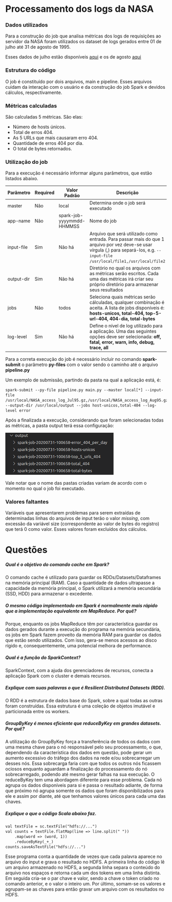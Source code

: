# Processamento dos logs da NASA

### Dados utilizados
Para a construção do job que analisa métricas dos logs de requisições ao servidor da NASA foram utilizados os dataset de logs gerados entre 01 de julho até 31 de agosto de 1995.

Esses dados de julho estão disponíveis [aqui](ftp://ita.ee.lbl.gov/traces/NASA_access_log_Jul95.gz) e os de agosto [aqui](ftp://ita.ee.lbl.gov/traces/NASA_access_log_Aug95.gz)

### Estrutura do código
O job é constituído por dois arquivos, main e pipeline.  Esses arquivos cuidam da interação com o usuário e da construção do job Spark e devidos cálculos, respectivamente.

### Métricas calculadas
São calculadas 5 métricas. São elas:
- Número de hosts únicos.
- Total de erros 404.
- As 5 URLs que mais causaram erro 404.
- Quantidade de erros 404 por dia.
- O total de bytes retornados.

### Utilização do job
Para a execução é necessário informar alguns parâmetros, que estão listados abaixo. 

| Parâmetro |  Required | Valor Padrão | Descrição
| ------------- | ------------- | ------------- | ------------- |
| master  | Não | local | Determina onde o job será executado | 
| app-name  | Não | spark-job-yyyymmdd-HHMMSS  | Nome do job |
| input-file  |  Sim | Não há | Arquivo que será utilizado como entrada. Para passar mais do que 1 arquivo por vez deve-se usar vírgula (,) para separá-los, e.g. ```--input-file /usr/local/file1,/usr/local/file2```  |
| output-dir  | Sim | Não há  | Diretório no qual os arquivos com as métricas serão escritos. Cada uma das métricas irá criar seu próprio diretório para armazenar seus resultados |
| jobs  | Não | todos  | Seleciona quais métricas serão cálculadas, qualquer combinação é aceita. A lista de jobs disponíveis é:  **hosts-unicos, total-404, top-5-url-404, 404-dia, total-bytes**|
| log-level  | Sim | Não há  | Define o nível de log utilizado para a aplicação. Uma das seguintes opções deve ser selecionada: **off, fatal, error, warn, info, debug, trace, all** |

Para a correta execução do job é necessário incluir no comando **spark-submit** o parâmetro **py-files** com o valor sendo o caminho até o arquivo **pipeline.py**

Um exemplo de submissão, partindo da pasta na qual a aplicação está, é:
```
spark-submit --py-file pipeline.py main.py --master local[*] --input-file /usr/local/NASA_access_log_Jul95.gz,/usr/local/NASA_access_log_Aug95.gz --output-dir /usr/local/output --jobs host-unicos,total-404 --log-level error
```

Após a finalizada a execução, considerando que foram selecionadas todas as métricas, a pasta output terá essa configuração:

![Output directory](https://github.com/PedroMarFeliciano/NASA-logs/blob/master/images/output-dir.png)

Vale notar que o nome das pastas criadas variam de acordo com o momento no qual o job foi executado.

### Valores faltantes

Variáveis que apresentarem problemas para serem extraídas de determinadas linhas do arquivos de input terão o valor *missing*, com excessão da variável size (correspondente ao valor de bytes do registro) que terá 0 como valor. Esses valores foram excluídos dos cálculos.

# Questões

##### Qual é o objetivo do comando **cache** em Spark?
O comando cache é utilizado para guardar os RDDs/Datasets/Dataframes na memória principal (RAM). Caso a quantidade de dados ultrapasse a capacidade da memória principal, o Spark utilizará a memória secundária (SSD, HDD) para armazenar o excedente.

##### O mesmo código implementado em Spark é normalmente mais rápido que a implementação equivalente em MapReduce. Por quê?
Porque, enquanto os jobs MapReduce têm por característica guardar os dados gerados durante a execução do programa na memória secundária, os jobs em Spark fazem proveito da memória RAM para guardar os dados que estão sendo utilizados. Com isso, gera-se menos acessos ao disco rígido e, consequentemente, uma potencial melhora de performance. 

##### Qual é a função do **SparkContext**?
SparkContext, com a ajuda dos gerenciadores de recursos, conecta a aplicação Spark com o cluster e demais recursos.

##### Explique com suas palavras o que é Resilient Distributed Datasets (RDD).
O RDD é a estrutura de dados base do Spark, sobre a qual todas as outras foram construídas. Essa estrutura é uma coleção de objetos imutável e particionada entre os workers.

##### **GroupByKey** é menos eficiente que **reduceByKey** em grandes datasets. Por quê?
A utilização do GroupByKey força a transferência de todos os dados com uma mesma chave para o nó responsável pelo seu processamento, o que, dependendo da característica dos dados em questão, pode gerar um aumento excessivo do tráfego dos dados na rede e/ou sobrecarregar um desses nós. Essa sobrecarga faria com que todos os outros nós ficassem ociosos enquanto aguardam a finalização do processamento do nó sobrecarregado, podendo até mesmo gerar falhas na sua execução.
O reduceByKey tem uma abordagem diferente para esse problema. Cada nó agrupa os dados disponíveis para si e passa o resultado adiante, de forma que próximo nó agrupa somente os dados que foram disponibilizados para ele e assim por diante, até que tenhamos valores únicos para cada uma das chaves.

##### Explique o que o código Scala abaixo faz. 
```
val textFile = sc.textFile("hdfs://...")
val counts = textFile.flatMap(line => line.split(" "))
    .map(word => (word, 1))
    .reduceByKey(_+_)
counts.saveAsTextFile("hdfs://...")
```
Esse programa conta a quantidade de vezes que cada palavra aparece no arquivo do input e grava o resultado no HDFS. A primeira linha do código lê um arquivo armazenado no HDFS, a segunda linha separa o conteúdo do arquivo nos espaços e retorna cada um dos tokens em uma linha distinta. Em seguida cria-se o par chave e valor, sendo a chave o token criado no comando anterior, e o valor o inteiro um. Por último, somam-se os valores e agrupam-se as chaves para então gravar um arquivo com os resultados no HDFS.

